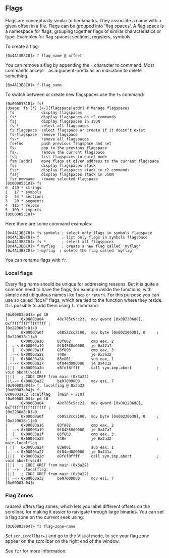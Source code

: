 ## Flags

Flags are conceptually similar to bookmarks. They associate a name with a given offset in a file. Flags can be grouped into 'flag spaces'. A flag space is a namespace for flags, grouping together flags of similar characteristics or type. Examples for flag spaces: sections, registers, symbols.

To create a flag:

```
[0x4A13B8C0]> f flag_name @ offset
```

You can remove a flag by appending the `-` character to command. Most commands accept `-` as argument-prefix as an indication to delete something.

```
[0x4A13B8C0]> f-flag_name
```

To switch between or create new flagspaces use the `fs` command:

```
[0x00005310]> fs?
|Usage: fs [*] [+-][flagspace|addr] # Manage flagspaces
| fs            display flagspaces
| fs*           display flagspaces as r2 commands
| fsj           display flagspaces in JSON
| fs *          select all flagspaces
| fs flagspace  select flagspace or create if it doesn't exist
| fs-flagspace  remove flagspace
| fs-*          remove all flagspaces
| fs+foo        push previous flagspace and set
| fs-           pop to the previous flagspace
| fs-.          remove the current flagspace
| fsq           list flagspaces in quiet mode
| fsm [addr]    move flags at given address to the current flagspace
| fss           display flagspaces stack
| fss*          display flagspaces stack in r2 commands
| fssj          display flagspaces stack in JSON
| fsr newname   rename selected flagspace
[0x00005310]> fs
0  439 * strings
1   17 * symbols
2   54 * sections
3   20 * segments
4  115 * relocs
5  109 * imports
[0x00005310]>
```

Here there are some command examples:

```
[0x4A13B8C0]> fs symbols ; select only flags in symbols flagspace
[0x4A13B8C0]> f          ; list only flags in symbols flagspace
[0x4A13B8C0]> fs *       ; select all flagspaces
[0x4A13B8C0]> f myflag   ; create a new flag called 'myflag'
[0x4A13B8C0]> f-myflag  ; delete the flag called 'myflag'
```

You can rename flags with `fr`.

### Local flags

Every flag name should be unique for addressing reasons. But it is quite a common need
to have the flags, for example inside the functions, with simple and ubiquitous names like `loop` or `return`. For this purpose you can use so called "local" flags, which are tied to the function where they reside. It is possible to add them using `f.` command:

```
[0x00003a04]> pd 10
|      0x00003a04      48c705c9cc21.  mov qword [0x002206d8], 0xffffffffffffffff ;
[0x2206d8:8]=0
|      0x00003a0f      c60522cc2100.  mov byte [0x00220638], 0     ; [0x220638:1]=0
|      0x00003a16      83f802         cmp eax, 2
|  .-< 0x00003a19      0f84880d0000   je 0x47a7
|  |   0x00003a1f      83f803         cmp eax, 3
| .--< 0x00003a22      740e           je 0x3a32
| ||   0x00003a24      83e801         sub eax, 1
|.---< 0x00003a27      0f84ed080000   je 0x431a
||||   0x00003a2d      e8fef8ffff     call sym.imp.abort           ; void abort(void)
||||   ; CODE XREF from main (0x3a22)
||\--> 0x00003a32      be07000000     mov esi, 7
[0x00003a04]> f. localflag @ 0x3a32
[0x00003a04]> f.
0x00003a32 localflag   [main + 210]
[0x00003a04]> pd 10
|      0x00003a04      48c705c9cc21.  mov qword [0x002206d8], 0xffffffffffffffff ;
[0x2206d8:8]=0
|      0x00003a0f      c60522cc2100.  mov byte [0x00220638], 0     ; [0x220638:1]=0
|      0x00003a16      83f802         cmp eax, 2
|  .-< 0x00003a19      0f84880d0000   je 0x47a7
|  |   0x00003a1f      83f803         cmp eax, 3
| .--< 0x00003a22      740e           je 0x3a32                    ; main.localflag
| ||   0x00003a24      83e801         sub eax, 1
|.---< 0x00003a27      0f84ed080000   je 0x431a
||||   0x00003a2d      e8fef8ffff     call sym.imp.abort           ; void abort(void)
||||   ; CODE XREF from main (0x3a22)
||`-->  .localflag:
||||   ; CODE XREF from main (0x3a22)
||`--> 0x00003a32      be07000000     mov esi, 7
[0x00003a04]>
```

### Flag Zones

radare2 offers flag zones, which lets you label different offsets on the scrollbar, for making it easier to navigate through large binaries. You can set a flag zone on the current seek using:

```
[0x00003a04]> fz flag-zone-name
```

Set `scr.scrollbar=1` and go to the Visual mode, to see your flag zone appear on the scrollbar on the right end of the window.

See `fz?` for more information.